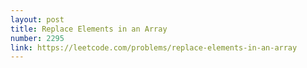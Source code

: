 ```yaml
---
layout: post
title: Replace Elements in an Array
number: 2295
link: https://leetcode.com/problems/replace-elements-in-an-array
---
```

